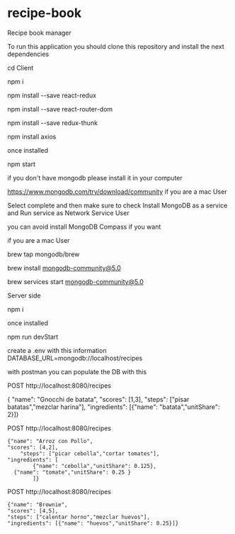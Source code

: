 # recipe-book
Recipe book manager	

To run this application you should clone this repository and install the next dependencies


cd Client

npm i

npm install --save react-redux

npm install --save react-router-dom

npm install --save redux-thunk

npm install axios

once installed

npm start


if you don't have mongodb please install it in your computer 

https://www.mongodb.com/try/download/community
if you are a mac User

Select complete and then make sure to check Install MongoDB as a service and Run service as Network Service User

you can avoid install MongoDB Compass if you want


if you are a mac User


brew tap mongodb/brew


brew install mongodb-community@5.0


brew services start mongodb-community@5.0



Server side

npm i

once installed

npm run devStart


create a .env with this information
DATABASE_URL=mongodb://localhost/recipes


with postman you can populate the DB with this

POST http://localhost:8080/recipes

   { "name": "Gnocchi de batata",
    "scores": [1,3],
    "steps": ["pisar batatas","mezclar harina"],
    "ingredients": [{"name": "batata","unitShare": 2}]}


POST http://localhost:8080/recipes

  	{"name": "Arroz con Pollo",
    "scores": [4,2],
		"steps": ["picar cebolla","cortar tomates"],
    "ingredients": [
			{"name": "cebolla","unitShare": 0.125},
      {"name": "tomate","unitShare": 0.25 }
			]}
		
	
POST http://localhost:8080/recipes

    {"name": "Brownie",
    "scores": [4,5],
    "steps": ["calentar horno","mezclar huevos"],
    "ingredients": [{"name": "huevos","unitShare": 0.25}]}
